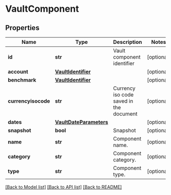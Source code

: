 # VaultComponent


## Properties
Name | Type | Description | Notes
------------ | ------------- | ------------- | -------------
**id** | **str** | Vault component identifier | [optional] 
**account** | [**VaultIdentifier**](VaultIdentifier.md) |  | [optional] 
**benchmark** | [**VaultIdentifier**](VaultIdentifier.md) |  | [optional] 
**currencyisocode** | **str** | Currency iso code saved in the document | [optional] 
**dates** | [**VaultDateParameters**](VaultDateParameters.md) |  | [optional] 
**snapshot** | **bool** | Snapshot | [optional] 
**name** | **str** | Component name. | [optional] 
**category** | **str** | Component category. | [optional] 
**type** | **str** | Component type. | [optional] 

[[Back to Model list]](../README.md#documentation-for-models) [[Back to API list]](../README.md#documentation-for-api-endpoints) [[Back to README]](../README.md)


